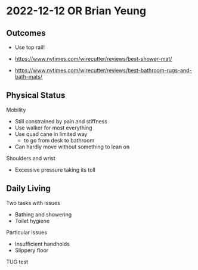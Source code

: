 # 2022-12-12 OR Brian Yeung

## Outcomes

* Use top rail!

* https://www.nytimes.com/wirecutter/reviews/best-shower-mat/
* https://www.nytimes.com/wirecutter/reviews/best-bathroom-rugs-and-bath-mats/

## Physical Status

Mobility
* Still constrained by pain and stiffness
* Use walker for most everything
* Use quad cane in limited way
  * to go from desk to bathroom
* Can hardly move without something to lean on

Shoulders and wrist
* Excessive pressure taking its toll

## Daily Living

Two tasks with issues
* Bathing and showering
* Toilet hygiene

Particular Issues

* Insufficient handholds
* Slippery floor


TUG test